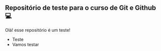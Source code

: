 ## Repositório de teste para o curso de Git e Github:computer:

Olá! esse repositório é um teste!

- Teste
- Vamos testar